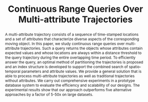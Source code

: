 ---
title: "Continuous Range Queries Over Multi-attribute Trajectories"
authors:
- Jianqiu Xu
- admin
- Hua Lu

publication_types: ["1"]
publication: In *the 35th International Conference on Data Engineering (ICDE)*
publication_short: In *ICDE*
publishDate: "2019-08-12"

abstract: A multi-attribute trajectory consists of a sequence of time-stamped locations and a set of attributes that characterize diverse aspects of the corresponding moving object. In this paper, we study continuous range queries over multi-attribute trajectories. Such a query returns the objects whose attributes contain expected values and whose locations are always within a distance threshold to the query trajectory during the entire overlapping time period. To efficiently answer the query, an optimal method of partitioning the trajectories is proposed and an index structure is developed to support the combined search of spatio-temporal parameters and attribute values. We provide a general solution that is able to process multi-attribute trajectories as well as traditional trajectories without attributes. We carry out comprehensive experiments in a prototype database system to evaluate the efficiency and scalability of our designs. The experimental results show that our approach outperforms five alternative approaches by a factor of 5-50x on large datasets.


#tags:
#- Source Themes
featured: true

links:
url_pdf: https://ieeexplore.ieee.org/abstract/document/8731413

---